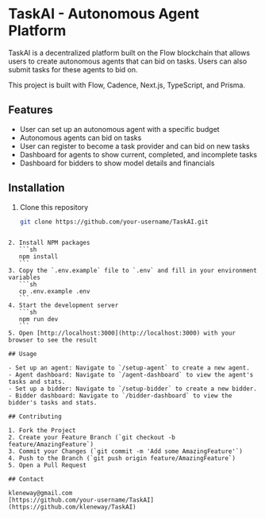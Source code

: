 # TaskAI - Autonomous Agent Platform

TaskAI is a decentralized platform built on the Flow blockchain that allows users to create autonomous agents that can bid on tasks. Users can also submit tasks for these agents to bid on.

This project is built with Flow, Cadence, Next.js, TypeScript, and Prisma.

## Features

- User can set up an autonomous agent with a specific budget
- Autonomous agents can bid on tasks
- User can register to become a task provider and can bid on new tasks
- Dashboard for agents to show current, completed, and incomplete tasks
- Dashboard for bidders to show model details and financials

## Installation

1. Clone this repository
   ```sh
   git clone https://github.com/your-username/TaskAI.git
   ```

````

2. Install NPM packages
   ```sh
   npm install
   ```
3. Copy the `.env.example` file to `.env` and fill in your environment variables
   ```sh
   cp .env.example .env
   ```
4. Start the development server
   ```sh
   npm run dev
   ```
5. Open [http://localhost:3000](http://localhost:3000) with your browser to see the result

## Usage

- Set up an agent: Navigate to `/setup-agent` to create a new agent.
- Agent dashboard: Navigate to `/agent-dashboard` to view the agent's tasks and stats.
- Set up a bidder: Navigate to `/setup-bidder` to create a new bidder.
- Bidder dashboard: Navigate to `/bidder-dashboard` to view the bidder's tasks and stats.

## Contributing

1. Fork the Project
2. Create your Feature Branch (`git checkout -b feature/AmazingFeature`)
3. Commit your Changes (`git commit -m 'Add some AmazingFeature'`)
4. Push to the Branch (`git push origin feature/AmazingFeature`)
5. Open a Pull Request

## Contact

kleneway@gmail.com
[https://github.com/your-username/TaskAI](https://github.com/kleneway/TaskAI)
````
